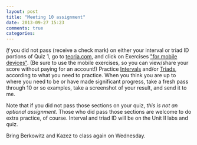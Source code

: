```yaml
---
layout: post
title: "Meeting 10 assignment"
date: 2013-09-27 15:23
comments: true
categories: 
---
```


*If* you did not pass (receive a check mark) on either your interval or triad ID portions of Quiz 1, go to [teoria.com](http://teoria.com), and click on Exercises ["for mobile devices"](https://www.teoria.com/mobile/index.php). (Be sure to use the mobile exercises, so you can view/share your score without paying for an account!) Practice [Intervals](https://www.teoria.com/mobile/intervals/ie.php?l=en) and/or [Triads](https://www.teoria.com/mobile/triads/c3e.php?l=en), according to what you need to practice. When you think you are up to where you need to be or have made significant progress, take a fresh pass through 10 or so examples, take a screenshot of your result, and send it to me.

Note that if you did not pass those sections on your quiz, *this is not an optional assignment*. Those who did pass those sections are welcome to do extra practice, of course. Interval and triad ID will be on the Unit II labs and quiz.

Bring Berkowitz and Kazez to class again on Wednesday.